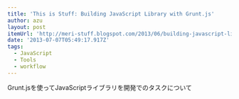```yaml
---
title: 'This is Stuff: Building JavaScript Library with Grunt.js'
author: azu
layout: post
itemUrl: 'http://meri-stuff.blogspot.com/2013/06/building-javascript-library-with-gruntjs.html'
date: '2013-07-07T05:49:17.917Z'
tags:
  - JavaScript
  - Tools
  - workflow
---
```

Grunt.jsを使ってJavaScriptライブラリを開発でのタスクについて

